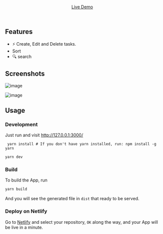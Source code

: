 


<br>

<p align='center'>
<a href="https://assignment-sage-two.vercel.app/">Live Demo</a>
</p>

<br>

## Features

- ⚡️ Create, Edit and Delete tasks.
-  Sort
- 🔍 search

## Screenshots
![image](https://github.com/himanshu8443/assignment/assets/99420590/db79c6e0-4ed8-4c73-b64d-3e6138659bab)

![image](https://github.com/himanshu8443/assignment/assets/99420590/19f46a29-53b9-4884-9b28-9411ba4a1026)



## Usage

### Development

Just run and visit http://127.0.0.1:3000/

```
 yarn install # If you don't have yarn installed, run: npm install -g yarn
```

```bash
yarn dev
```

### Build

To build the App, run

```bash
yarn build
```

And you will see the generated file in `dist` that ready to be served.

### Deploy on Netlify

Go to [Netlify](https://app.netlify.com/start) and select your repository, `OK` along the way, and your App will be live in a minute.

